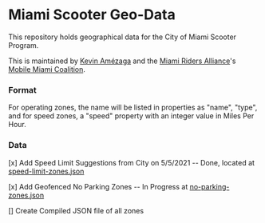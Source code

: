 # Miami Scooter Geo-Data

This repository holds geographical data for the City of Miami Scooter Program.

This is maintained by [Kevin Amézaga](https://mostlikelykevin.com) and the [Miami Riders Alliance](https://riders.miami)'s [Mobile Miami Coalition](https://coalition.miami).

### Format

For operating zones, the name will be listed in properties as "name", "type", and for speed zones, a "speed" property with an integer value in Miles Per Hour.

### Data

[x] Add Speed Limit Suggestions from City on 5/5/2021 -- Done, located at [speed-limit-zones.json](https://github.com/kevinamezaga/miami-scooter-geo-data/blob/main/speed-limit-zones.json)

[x] Add Geofenced No Parking Zones -- In Progress at [no-parking-zones.json](https://github.com/kevinamezaga/miami-scooter-geo-data/blob/main/no-parking-zones.json)

[] Create Compiled JSON file of all zones
